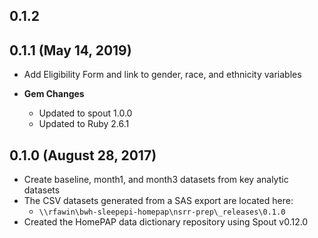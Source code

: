 ## 0.1.2

## 0.1.1 (May 14, 2019)

- Add Eligibility Form and link to gender, race, and ethnicity variables

- **Gem Changes**
  - Updated to spout 1.0.0
  - Updated to Ruby 2.6.1

## 0.1.0 (August 28, 2017)

- Create baseline, month1, and month3 datasets from key analytic datasets
- The CSV datasets generated from a SAS export are located here:
  - `\\rfawin\bwh-sleepepi-homepap\nsrr-prep\_releases\0.1.0`
- Created the HomePAP data dictionary repository using Spout v0.12.0
